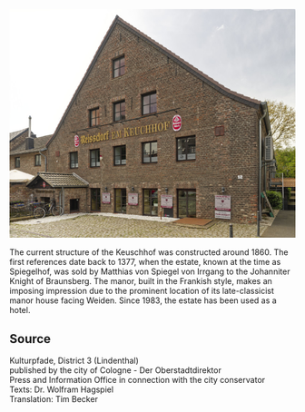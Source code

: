 ![Keuchhof](./images/05315000-b03-t01/p1.10.jpg)

The current structure of the Keuschhof was constructed around 1860. The first references date back to 1377, when the estate, known at the time as Spiegelhof, was sold by Matthias von Spiegel von Irrgang to the Johanniter Knight of Braunsberg. The manor, built in the Frankish style, makes an imposing impression due to the prominent location of its late-classicist manor house facing Weiden. Since 1983, the estate has been used as a hotel.

## Source

Kulturpfade, District 3 (Lindenthal)  
published by the city of Cologne - Der Oberstadtdirektor  
Press and Information Office in connection with the city conservator  
Texts: Dr. Wolfram Hagspiel  
Translation: Tim Becker